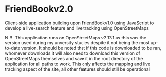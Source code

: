 # FriendBookv2.0
Client-side application building upon FriendBookv1.0 using JavaScript to develop a live-search feature and live tracking using OpenStreetMaps

N.B. This application runs on OpenStreetMaps v2.13.1 as this was the version used during my unversity studies despite it not being the most up-to-date version. It should be noted that if this code is downloaded to be ran, whomever downloads it will also need to download this version of OpenStreetMaps themselves and save it in the root directory of the application for all paths to work. This only affects the mapping and live tracking aspect of the site, all other features should still be operational
